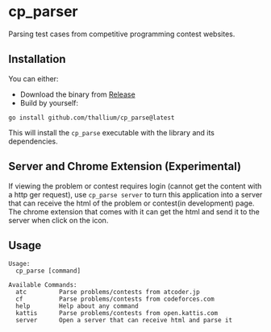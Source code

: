# cp_parser
Parsing test cases from competitive programming contest websites.

## Installation

You can either:
- Download the binary from [Release](https://github.com/thallium/cp_parse/releases)
- Build by yourself:

`go install github.com/thallium/cp_parse@latest`

This will install the `cp_parse` executable with the library and its dependencies.

## Server and Chrome Extension (Experimental)

If viewing the problem or contest requires login (cannot get the content with a http ger request), use `cp_parse server` to turn this application into a server that can receive the html of the problem or contest(in development) page.  The chrome extension that comes with it can get the html and send it to the server when click on the icon.

## Usage
```
Usage:
  cp_parse [command]

Available Commands:
  atc         Parse problems/contests from atcoder.jp
  cf          Parse problems/contests from codeforces.com
  help        Help about any command
  kattis      Parse problems/contests from open.kattis.com
  server      Open a server that can receive html and parse it
 ```
